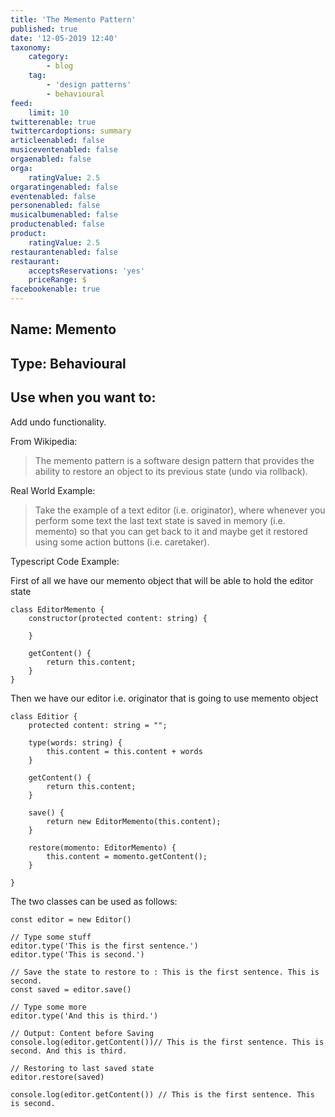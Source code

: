```yaml
---
title: 'The Memento Pattern'
published: true
date: '12-05-2019 12:40'
taxonomy:
    category:
        - blog
    tag:
        - 'design patterns'
        - behavioural
feed:
    limit: 10
twitterenable: true
twittercardoptions: summary
articleenabled: false
musiceventenabled: false
orgaenabled: false
orga:
    ratingValue: 2.5
orgaratingenabled: false
eventenabled: false
personenabled: false
musicalbumenabled: false
productenabled: false
product:
    ratingValue: 2.5
restaurantenabled: false
restaurant:
    acceptsReservations: 'yes'
    priceRange: $
facebookenable: true
---
```


## Name: Memento

## Type: Behavioural

## Use when you want to:
 
Add undo functionality.

From Wikipedia:

> The memento pattern is a software design pattern that provides the ability to restore an object to its previous state (undo via rollback).
 
Real World Example:

> Take the example of a text editor (i.e. originator), where whenever you perform some text the last text state is saved in memory (i.e. memento) so that you can get back to it and maybe get it restored using some action buttons (i.e. caretaker).

Typescript Code Example:

First of all we have our memento object that will be able to hold the editor state
```
class EditorMemento { 
    constructor(protected content: string) {
        
    }

    getContent() { 
        return this.content;
    }
}

```

Then we have our editor i.e. originator that is going to use memento object

```
class Editior { 
    protected content: string = "";

    type(words: string) { 
        this.content = this.content + words
    }

    getContent() { 
        return this.content;
    }

    save() { 
        return new EditorMemento(this.content);
    }

    restore(momento: EditorMemento) { 
        this.content = momento.getContent();
    }

}
```
The two classes can be used as follows:

```
const editor = new Editor()

// Type some stuff
editor.type('This is the first sentence.')
editor.type('This is second.')

// Save the state to restore to : This is the first sentence. This is second.
const saved = editor.save()

// Type some more
editor.type('And this is third.')

// Output: Content before Saving
console.log(editor.getContent())// This is the first sentence. This is second. And this is third.

// Restoring to last saved state
editor.restore(saved)

console.log(editor.getContent()) // This is the first sentence. This is second.
```

<script async src="//jsfiddle.net/harps116/6jscpng2/12/embed/js/"></script>
